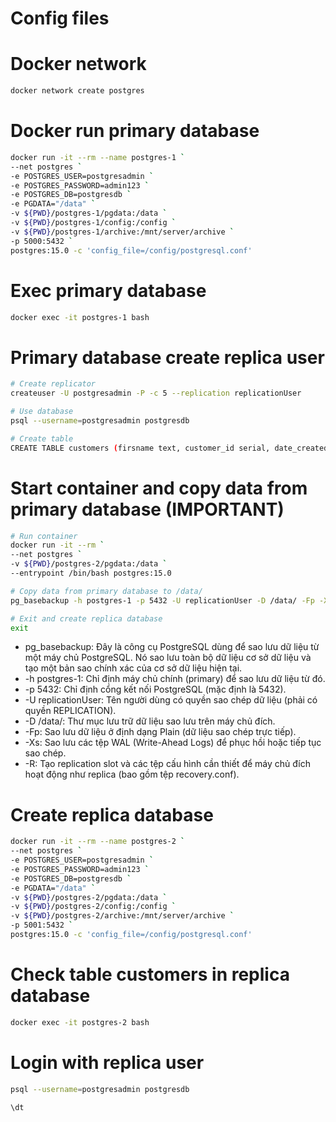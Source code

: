 # Config files

# Docker network
```sh
docker network create postgres
```

# Docker run primary database
```sh
docker run -it --rm --name postgres-1 `
--net postgres `
-e POSTGRES_USER=postgresadmin `
-e POSTGRES_PASSWORD=admin123 `
-e POSTGRES_DB=postgresdb `
-e PGDATA="/data" `
-v ${PWD}/postgres-1/pgdata:/data `
-v ${PWD}/postgres-1/config:/config `
-v ${PWD}/postgres-1/archive:/mnt/server/archive `
-p 5000:5432 `
postgres:15.0 -c 'config_file=/config/postgresql.conf'
```

# Exec primary database
```sh
docker exec -it postgres-1 bash
```
# Primary database create replica user
```sh
# Create replicator
createuser -U postgresadmin -P -c 5 --replication replicationUser

# Use database
psql --username=postgresadmin postgresdb

# Create table
CREATE TABLE customers (firsname text, customer_id serial, date_created timestamp);
```

# Start container and copy data from primary database (IMPORTANT)
```sh
# Run container
docker run -it --rm `
--net postgres `
-v ${PWD}/postgres-2/pgdata:/data `
--entrypoint /bin/bash postgres:15.0

# Copy data from primary database to /data/
pg_basebackup -h postgres-1 -p 5432 -U replicationUser -D /data/ -Fp -Xs -R

# Exit and create replica database
exit
```
* pg_basebackup: Đây là công cụ PostgreSQL dùng để sao lưu dữ liệu từ một máy chủ PostgreSQL. Nó sao lưu toàn bộ dữ liệu cơ sở dữ liệu và tạo một bản sao chính xác của cơ sở dữ liệu hiện tại.
* -h postgres-1: Chỉ định máy chủ chính (primary) để sao lưu dữ liệu từ đó.
* -p 5432: Chỉ định cổng kết nối PostgreSQL (mặc định là 5432).
* -U replicationUser: Tên người dùng có quyền sao chép dữ liệu (phải có quyền REPLICATION).
* -D /data/: Thư mục lưu trữ dữ liệu sao lưu trên máy chủ đích.
* -Fp: Sao lưu dữ liệu ở định dạng Plain (dữ liệu sao chép trực tiếp).
* -Xs: Sao lưu các tệp WAL (Write-Ahead Logs) để phục hồi hoặc tiếp tục sao chép.
* -R: Tạo replication slot và các tệp cấu hình cần thiết để máy chủ đích hoạt động như replica (bao gồm tệp recovery.conf).

# Create replica database
```sh
docker run -it --rm --name postgres-2 `
--net postgres `
-e POSTGRES_USER=postgresadmin `
-e POSTGRES_PASSWORD=admin123 `
-e POSTGRES_DB=postgresdb `
-e PGDATA="/data" `
-v ${PWD}/postgres-2/pgdata:/data `
-v ${PWD}/postgres-2/config:/config `
-v ${PWD}/postgres-2/archive:/mnt/server/archive `
-p 5001:5432 `
postgres:15.0 -c 'config_file=/config/postgresql.conf'
```

# Check table customers in replica database
```sh
docker exec -it postgres-2 bash
```

# Login with replica user
```sh
psql --username=postgresadmin postgresdb

\dt
```
